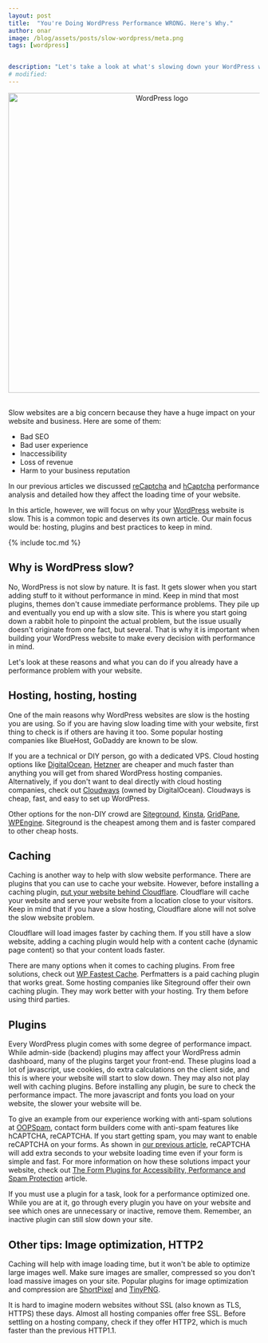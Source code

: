 ```yaml
---
layout: post
title:  "You're Doing WordPress Performance WRONG. Here's Why."
author: onar
image: /blog/assets/posts/slow-wordpress/meta.png
tags: [wordpress]


description: "Let's take a look at what's slowing down your WordPress website and what you can do to fix it."
# modified: 
---
```

<center>
<img loading="lazy"  width="600" alt="WordPress logo" src="/blog/assets/posts/slow-wordpress/wp.png">
</center>
<br/>

Slow websites are a big concern because they have a huge impact on your website and business. Here are some of them:

- Bad SEO
- Bad user experience
- Inaccessibility
- Loss of revenue
- Harm to your business reputation

In our previous articles we discussed [reCaptcha](https://www.oopspam.com/blog/recaptcha-performance-analyses) and [hCaptcha](https://www.oopspam.com/blog/hcaptcha-performance-analyses) performance analysis and detailed how they affect the loading time of your website.

In this article, however, we will focus on why your [WordPress](https://wordpress.org/) website is slow. This is a common topic and deserves its own article. Our main focus would be: hosting, plugins and best practices to keep in mind.

{% include toc.md %}

## Why is WordPress slow?

No, WordPress is not slow by nature. It is fast. It gets slower when you start adding stuff to it without performance in mind. Keep in mind that most plugins, themes don't cause immediate performance problems. They pile up and eventually you end up with a slow site. This is where you start going down a rabbit hole to pinpoint the actual problem, but the issue usually doesn't originate from one fact, but several. That is why it is important when building your WordPress website to make every decision with performance in mind.

Let's look at these reasons and what you can do if you already have a performance problem with your website.

## Hosting, hosting, hosting

One of the main reasons why WordPress websites are slow is the hosting you are using. So if you are having slow loading time with your website, first thing to check is if others are having it too. Some popular hosting companies like BlueHost, GoDaddy are known to be slow.

If you are a technical or DIY person, go with a dedicated VPS. Cloud hosting options like [DigitalOcean](https://www.digitalocean.com/), [Hetzner](https://www.hetzner.com/) are cheaper and much faster than anything you will get from shared WordPress hosting companies. Alternatively, if you don't want to deal directly with cloud hosting companies, check out [Cloudways](https://www.cloudways.com/en/) (owned by DigitalOcean). Cloudways is cheap, fast, and easy to set up WordPress.

Other options for the non-DIY crowd are [Siteground](https://www.siteground.com/), [Kinsta](https://kinsta.com/), [GridPane](https://gridpane.com/), [WPEngine](https://wpengine.com/). Siteground is the cheapest among them and is faster compared to other cheap hosts.

## Caching

Caching is another way to help with slow website performance. There are plugins that you can use to cache your website. However, before installing a caching plugin, [put your website behind Cloudflare](https://developers.cloudflare.com/fundamentals/setup/account-setup/add-site/). Cloudflare will cache your website and serve your website from a location close to your visitors. Keep in mind that if you have a slow hosting, Cloudflare alone will not solve the slow website problem. 

Cloudflare will load images faster by caching them. If you still have a slow website, adding a caching plugin would help with a content cache (dynamic page content) so that your content loads faster. 

There are many options when it comes to caching plugins. From free solutions, check out [WP Fastest Cache](https://wordpress.org/plugins/wp-fastest-cache/). Perfmatters is a paid caching plugin that works great. Some hosting companies like Siteground offer their own caching plugin. They may work better with your hosting. Try them before using third parties.

## Plugins

Every WordPress plugin comes with some degree of performance impact. While admin-side (backend) plugins may affect your WordPress admin dashboard, many of the plugins target your front-end. These plugins load a lot of javascript, use cookies, do extra calculations on the client side, and this is where your website will start to slow down. They may also not play well with caching plugins. Before installing any plugin, be sure to check the performance impact. The more javascript and fonts you load on your website, the slower your website will be.

To give an example from our experience working with anti-spam solutions at [OOPSpam](https://www.oopspam.com/), contact form builders come with anti-spam features like hCAPTCHA, reCAPTCHA. If you start getting spam, you may want to enable reCAPTCHA on your forms. As shown in [our previous article](https://www.oopspam.com/blog/recaptcha-performance-analyses), reCAPTCHA will add extra seconds to your website loading time even if your form is simple and fast. For more information on how these solutions impact your website, check out [The Form Plugins for Accessibility, Performance and Spam Protection](https://www.oopspam.com/blog/best-wordpress-form-builder-plugins) article.

If you must use a plugin for a task, look for a performance optimized one. While you are at it, go through every plugin you have on your website and see which ones are unnecessary or inactive, remove them. Remember, an inactive plugin can still slow down your site.

## Other tips: Image optimization, HTTP2

Caching will help with image loading time, but it won't be able to optimize large images well. Make sure images are smaller, compressed so you don't load massive images on your site. Popular plugins for image optimization and compression are [ShortPixel](https://wordpress.org/plugins/shortpixel-image-optimiser/) and [TinyPNG](https://wordpress.org/plugins/tiny-compress-images/).


It is hard to imagine modern websites without SSL (also known as TLS, HTTPS) these days. Almost all hosting companies offer free SSL. Before settling on a hosting company, check if they offer HTTP2, which is much faster than the previous HTTP1.1.